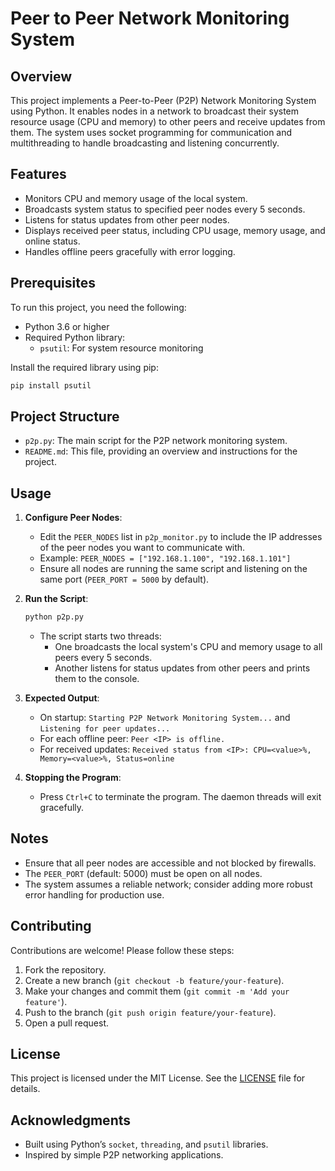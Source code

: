 # Peer to Peer Network Monitoring System
## Overview
This project implements a Peer-to-Peer (P2P) Network Monitoring System using Python. It enables nodes in a network to broadcast their system resource usage (CPU and memory) to other peers and receive updates from them. The system uses socket programming for communication and multithreading to handle broadcasting and listening concurrently.

## Features
- Monitors CPU and memory usage of the local system.
- Broadcasts system status to specified peer nodes every 5 seconds.
- Listens for status updates from other peer nodes.
- Displays received peer status, including CPU usage, memory usage, and online status.
- Handles offline peers gracefully with error logging.

## Prerequisites
To run this project, you need the following:
- Python 3.6 or higher
- Required Python library:
  - `psutil`: For system resource monitoring

Install the required library using pip:
```bash
pip install psutil
```

## Project Structure
- `p2p.py`: The main script for the P2P network monitoring system.
- `README.md`: This file, providing an overview and instructions for the project.

## Usage
1. **Configure Peer Nodes**:
   - Edit the `PEER_NODES` list in `p2p_monitor.py` to include the IP addresses of the peer nodes you want to communicate with.
   - Example: `PEER_NODES = ["192.168.1.100", "192.168.1.101"]`
   - Ensure all nodes are running the same script and listening on the same port (`PEER_PORT = 5000` by default).

2. **Run the Script**:
   ```bash
   python p2p.py
   ```
   - The script starts two threads:
     - One broadcasts the local system's CPU and memory usage to all peers every 5 seconds.
     - Another listens for status updates from other peers and prints them to the console.

3. **Expected Output**:
   - On startup: `Starting P2P Network Monitoring System...` and `Listening for peer updates...`
   - For each offline peer: `Peer <IP> is offline.`
   - For received updates: `Received status from <IP>: CPU=<value>%, Memory=<value>%, Status=online`

4. **Stopping the Program**:
   - Press `Ctrl+C` to terminate the program. The daemon threads will exit gracefully.

## Notes
- Ensure that all peer nodes are accessible and not blocked by firewalls.
- The `PEER_PORT` (default: 5000) must be open on all nodes.
- The system assumes a reliable network; consider adding more robust error handling for production use.

## Contributing
Contributions are welcome! Please follow these steps:
1. Fork the repository.
2. Create a new branch (`git checkout -b feature/your-feature`).
3. Make your changes and commit them (`git commit -m 'Add your feature'`).
4. Push to the branch (`git push origin feature/your-feature`).
5. Open a pull request.

## License
This project is licensed under the MIT License. See the [LICENSE](LICENSE) file for details.

## Acknowledgments
- Built using Python’s `socket`, `threading`, and `psutil` libraries.
- Inspired by simple P2P networking applications.
